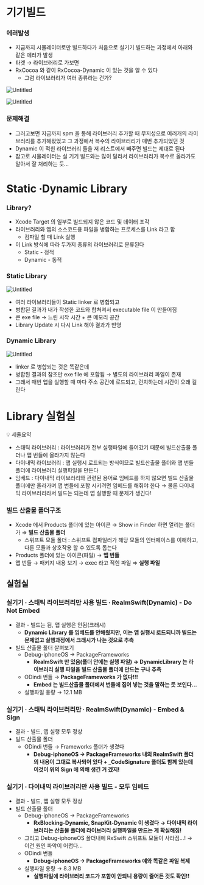 # 기기빌드

### 에러발생

- 지금까지 시뮬레이터로만 빌드하다가 처음으로 실기기 빌드하는 과정에서 아래와 같은 에러가 발생
- 타겟 → 라이브러리로 가보면
- RxCocoa 와 같이 RxCocoa-Dynamic 이 있는 것을 알 수 있다
    - 그럼 라이브러리가 여러 종류라는 건가?

![Untitled](https://prod-files-secure.s3.us-west-2.amazonaws.com/2aece44c-d396-4369-b805-dee520d724c2/00349756-692e-42b3-a143-4bce7b02d780/Untitled.png)

![Untitled](https://prod-files-secure.s3.us-west-2.amazonaws.com/2aece44c-d396-4369-b805-dee520d724c2/d37d38c7-cec9-4b70-81f6-0fe5fc784cf7/Untitled.png)

### 문제해결

- 그러고보면 지금까지 spm 을 통해 라이브러리 추가할 때 무지성으로 여러개의 라이브러리를 추가해왔었고 그 과정에서 복수의 라이브러리가 매번 추가되었던 것
- Dynamic 이 적힌 라이브러리 들을 저 리스트에서 빼주면 빌드는 제대로 된다
- 참고로 시뮬레이터는 실 기기 빌드와는 많이 달라서 라이브러리가 복수로 올라가도 알아서 잘 처리하는 듯…

# Static ∙Dynamic Library

### Library?

- Xcode Target 의 일부로 빌드되지 않은 코드 및 데이터 조각
- 라이브러리와 앱의 소스코드용 파일을 병합하는 프로세스를 Link 라고 함
    - 컴파일 할 때 Link 실행
- 이 Link 방식에 따라 두가지 종류의 라이브러리로 분류된다
    - Static - 정적
    - Dynamic - 동적

### Static Library

![Untitled](https://prod-files-secure.s3.us-west-2.amazonaws.com/2aece44c-d396-4369-b805-dee520d724c2/998f1c67-9754-4394-857b-05b7cf36e38a/Untitled.png)

- 여러 라이브러리들이 Static linker 로 병합되고
- 병합된 결과가 내가 작성한 코드와 합쳐져서 executable file 이 만들어짐
- 큰 exe file → 느린 시작 시간 + 큰 메모리 공간
- Library Update 시 다시 Link 해야 결과가 반영

### Dynamic Library

![Untitled](https://prod-files-secure.s3.us-west-2.amazonaws.com/2aece44c-d396-4369-b805-dee520d724c2/e5a05155-4fbd-4251-b808-bb734374e5b9/Untitled.png)

- linker 로 병합되는 것은 똑같은데
- 병합된 결과의 참조만 exe file 에 포함됨 → 별도의 라이브러리 파일이 존재
- 그래서 매번 앱을 실행할 때 마다 주소 공간에 로드되고, 런치하는데 시간이 오래 걸린다

# Library 실험실

<aside>
💡 세줄요약

- 스태틱 라이브러리 : 라이브러리가 전부 실행파일에 들어갔기 때문에 빌드산출물 폴더나 앱 번들에 올라가지 않는다
- 다이내믹 라이브러리 : 앱 실행시 로드되는 방식이므로 빌드산출물 폴더와 앱 번들 폴더에 라이브러리 실행파일을 만든다
- 임베드 : 다이내믹 라이브러리와 관련된 용어로 임베드를 하지 않으면 빌드 산출물 폴더에만 올라가며 앱 번들에 포함 시키려면 임베드를 해줘야 한다 → 물론 다이내믹 라이브러리라서 빌드는 되는데 앱 실행할 때 문제가 생긴다!
</aside>

### 빌드 산출물 폴더구조

- Xcode 에서 Products 폴더에 있는 아이콘 → Show in Finder 하면 열리는 폴더가 ⇒ **빌드 산출물 폴더**
    - 스위프트 모듈 폴더 : 스위프트 컴파일러가 해당 모듈의 인터페이스를 이해하고, 다른 모듈과 상호작용 할 수 있도록 돕는다
- Products 폴더에 있는 아이콘(파일) → **앱 번들**
- 앱 번들 → 패키지 내용 보기 → exec 라고 적힌 파일 ⇒ **실행 파일**

## 실험실

### 실기기 ∙ 스태틱 라이브러리만 사용 빌드 ∙ RealmSwift(Dynamic) - Do Not Embed

- 결과 - 빌드는 됨, 앱 실행은 안됨(크래시)
    - **Dynamic Library 를 임베드를 안해줬지만, 이는 앱 실행시 로드되니까 빌드는 문제없고 실행과정에서 크래시가 나는 것으로 추측**
- 빌드 산출물 폴더 살펴보기
    - Debug-iphoneOS → PackageFrameworks
        - **RealmSwift 만 있음(폴더 안에는 실행 파일) → DynamicLibrary 는 라이브러리 실행 파일을 빌드 산출물 폴더에 만드는 구나 추측**
    - ODindi 번들 → **PackageFrameworks 가 없다!!!**
        - **Embed 는 빌드산출물 폴더에서 번들에 집어 넣는 것을 말하는 듯 보인다…**
    - 실행파일 용량 → 12.1 MB

### 실기기 ∙ 스태틱 라이브러리만 ∙ RealmSwift(Dynamic) - Embed & Sign

- 결과 - 빌드, 앱 실행 모두 정상
- 빌드 산출물 폴더
    - ODindi 번들 → Frameworks 폴더가 생겼다
        - **Debug-iphoneOS → PackageFrameworks 내의 RealmSwift 폴더의 내용이 그대로 복사되어 있다 + _CodeSignature 폴더도 함께 있는데 이것이 위의 Sign 에 의해 생긴 거 겠지!**

### 실기기 ∙ 다이내믹 라이브러리만 사용 빌드 - 모두 임베드

- 결과 - 빌드, 앱 실행 모두 정상
- 빌드 산출물 폴더
    - Debug-iphoneOS → PackageFrameworks
        - **RxBlocking-Dynamic, SnapKit-Dynamic 이 생겼다 → 다이내믹 라이브러리는 산출물 폴더에 라이브러리 실행파일을 만드는 게 확실해짐!**
    - 그리고 Debug-iphoneOS 폴더내에 RxSwift 스위프트 모듈이 사라짐…! → 이건 원인 파악이 어렵다…
    - ODindi 번들
        - **Debug-iphoneOS → PackageFrameworks 얘와 똑같은 파일 복제**
    - 실행파일 용량 → 8.3 MB
        - **실행파일에 라이브러리 코드가 포함이 안되니 용량이 줄어든 것도 확인!!**
